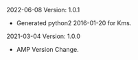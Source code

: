 2022-06-08 Version: 1.0.1
- Generated python2 2016-01-20 for Kms.

2021-03-04 Version: 1.0.0
- AMP Version Change.

